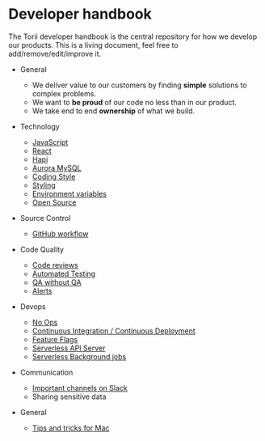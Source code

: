 # Developer handbook

The Torii developer handbook is the central repository for how we develop our products. This is a living document, feel free to add/remove/edit/improve it.

* General
    * We deliver value to our customers by finding **simple** solutions to complex problems.
    * We want to **be proud** of our code no less than in our product.
    * We take end to end **ownership** of what we build.

* Technology
    * [JavaScript](technology/javascript.md)
    * [React](technology/react.md)
    * [Hapi](technology/hapi.md)
    * [Aurora MySQL](technology/aurora_mysql.md)
    * [Coding Style](technology/coding_style.md)
    * [Styling](technology/styling.md)
    * [Environment variables](technology/env_vars.md)
    * [Open Source](technology/open_source.md)

* Source Control
    * [GitHub workflow](source_control/github.md)

* Code Quality
    * [Code reviews](quality/code_reviews.md)
    * [Automated Testing](quality/automated_testing.md)
    * [QA without QA](quality/qa_without_qa.md)
    * [Alerts](quality/alerts.md)

* Devops
    * [No Ops](devops/noops.md)
    * [Continuous Integration / Continuous Deployment](devops/cicd.md)
    * [Feature Flags](devops/feature_flags.md)
    * [Serverless API Server](devops/serverless_api.md)
    * [Serverless Background jobs](devops/serverless_bg.md)

* Communication
    * [Important channels on Slack](communication/slack.md)
    * Sharing sensitive data

* General
    * [Tips and tricks for Mac](general/mac_tips.md)




